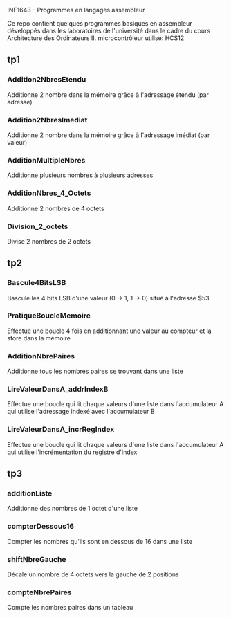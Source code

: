 INF1643 - Programmes en langages assembleur 

Ce repo contient quelques programmes basiques en assembleur développés dans les laboratoires de l'université dans le cadre du cours Architecture des Ordinateurs II.
microcontrôleur utilisé: HCS12

## tp1
### Addition2NbresEtendu
Additionne 2 nombre dans la mémoire grâce à l'adressage étendu (par adresse)

### Addition2NbresImediat
Additionne 2 nombre dans la mémoire grâce à l'adressage imédiat (par valeur)

### AdditionMultipleNbres
Additionne plusieurs nombres à plusieurs adresses

### AdditionNbres_4_Octets
Additionne 2 nombres de 4 octets

### Division_2_octets
Divise 2 nombres de 2 octets

## tp2
### Bascule4BitsLSB
Bascule les 4 bits LSB d'une valeur (0 -> 1, 1 -> 0) situé à l'adresse $53

### PratiqueBoucleMemoire
Effectue une boucle 4 fois en additionnant une valeur au compteur et la store dans la mémoire

### AdditionNbrePaires
Additionne tous les nombres paires se trouvant dans une liste

### LireValeurDansA_addrIndexB
Effectue une boucle qui lit chaque valeurs d'une liste dans l'accumulateur A qui utilise l'adressage indexé avec l'accumulateur B

### LireValeurDansA_incrRegIndex
Effectue une boucle qui lit chaque valeurs d'une liste dans l'accumulateur A qui utilise l'incrémentation du registre d'index

## tp3
### additionListe
Additionne des nombres de 1 octet d'une liste

### compterDessous16
Compter les nombres qu'ils sont en dessous de 16 dans une liste

### shiftNbreGauche
Décale un nombre de 4 octets vers la gauche de 2 positions

### compteNbrePaires
Compte les nombres paires dans un tableau
